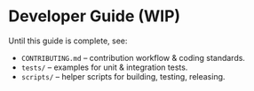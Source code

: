 # Developer Guide (WIP)

Until this guide is complete, see:

* `CONTRIBUTING.md` – contribution workflow & coding standards.
* `tests/` – examples for unit & integration tests.
* `scripts/` – helper scripts for building, testing, releasing. 